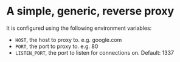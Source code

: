 A simple, generic, reverse proxy
================================

It is configured using the following environment variables:
* `HOST`, the host to proxy to. e.g. google.com
* `PORT`, the port to proxy to. e.g. 80
* `LISTEN_PORT`, the port to listen for connections on. Default: 1337
